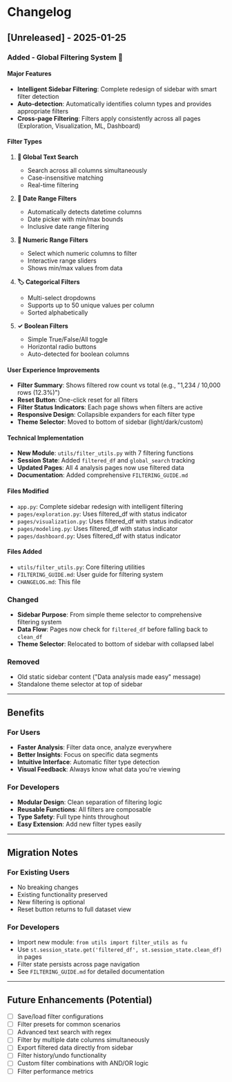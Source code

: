 # Changelog

## [Unreleased] - 2025-01-25

### Added - Global Filtering System 🎉

#### Major Features
- **Intelligent Sidebar Filtering**: Complete redesign of sidebar with smart filter detection
- **Auto-detection**: Automatically identifies column types and provides appropriate filters
- **Cross-page Filtering**: Filters apply consistently across all pages (Exploration, Visualization, ML, Dashboard)

#### Filter Types
1. **📝 Global Text Search**
   - Search across all columns simultaneously
   - Case-insensitive matching
   - Real-time filtering

2. **📅 Date Range Filters**
   - Automatically detects datetime columns
   - Date picker with min/max bounds
   - Inclusive date range filtering

3. **🔢 Numeric Range Filters**
   - Select which numeric columns to filter
   - Interactive range sliders
   - Shows min/max values from data

4. **🏷️ Categorical Filters**
   - Multi-select dropdowns
   - Supports up to 50 unique values per column
   - Sorted alphabetically

5. **✓ Boolean Filters**
   - Simple True/False/All toggle
   - Horizontal radio buttons
   - Auto-detected for boolean columns

#### User Experience Improvements
- **Filter Summary**: Shows filtered row count vs total (e.g., "1,234 / 10,000 rows (12.3%)")
- **Reset Button**: One-click reset for all filters
- **Filter Status Indicators**: Each page shows when filters are active
- **Responsive Design**: Collapsible expanders for each filter type
- **Theme Selector**: Moved to bottom of sidebar (light/dark/custom)

#### Technical Implementation
- **New Module**: `utils/filter_utils.py` with 7 filtering functions
- **Session State**: Added `filtered_df` and `global_search` tracking
- **Updated Pages**: All 4 analysis pages now use filtered data
- **Documentation**: Added comprehensive `FILTERING_GUIDE.md`

#### Files Modified
- `app.py`: Complete sidebar redesign with intelligent filtering
- `pages/exploration.py`: Uses filtered_df with status indicator
- `pages/visualization.py`: Uses filtered_df with status indicator
- `pages/modeling.py`: Uses filtered_df with status indicator
- `pages/dashboard.py`: Uses filtered_df with status indicator

#### Files Added
- `utils/filter_utils.py`: Core filtering utilities
- `FILTERING_GUIDE.md`: User guide for filtering system
- `CHANGELOG.md`: This file

### Changed
- **Sidebar Purpose**: From simple theme selector to comprehensive filtering system
- **Data Flow**: Pages now check for `filtered_df` before falling back to `clean_df`
- **Theme Selector**: Relocated to bottom of sidebar with collapsed label

### Removed
- Old static sidebar content ("Data analysis made easy" message)
- Standalone theme selector at top of sidebar

---

## Benefits

### For Users
- **Faster Analysis**: Filter data once, analyze everywhere
- **Better Insights**: Focus on specific data segments
- **Intuitive Interface**: Automatic filter type detection
- **Visual Feedback**: Always know what data you're viewing

### For Developers
- **Modular Design**: Clean separation of filtering logic
- **Reusable Functions**: All filters are composable
- **Type Safety**: Full type hints throughout
- **Easy Extension**: Add new filter types easily

---

## Migration Notes

### For Existing Users
- No breaking changes
- Existing functionality preserved
- New filtering is optional
- Reset button returns to full dataset view

### For Developers
- Import new module: `from utils import filter_utils as fu`
- Use `st.session_state.get('filtered_df', st.session_state.clean_df)` in pages
- Filter state persists across page navigation
- See `FILTERING_GUIDE.md` for detailed documentation

---

## Future Enhancements (Potential)

- [ ] Save/load filter configurations
- [ ] Filter presets for common scenarios
- [ ] Advanced text search with regex
- [ ] Filter by multiple date columns simultaneously
- [ ] Export filtered data directly from sidebar
- [ ] Filter history/undo functionality
- [ ] Custom filter combinations with AND/OR logic
- [ ] Filter performance metrics
